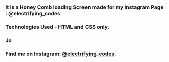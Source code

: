 ### It is a Honey Comb loading Screen made for my Instagram Page : @electrifying_codes

### Technologies Used - HTML and CSS only.

### Jo
### Find me on Instagram: [@electrifying_codes][Instagram].

[instagram]: https://www.instagram.com/electrifying_codes
